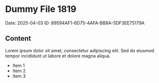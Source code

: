 # Dummy File 1819

Date: 2025-04-03
ID: 89594AF1-6D75-4AFA-BB8A-5DF3EE75179A

## Content

Lorem ipsum dolor sit amet, consectetur adipiscing elit.
Sed do eiusmod tempor incididunt ut labore et dolore magna aliqua.

* Item 1
* Item 2
* Item 3
